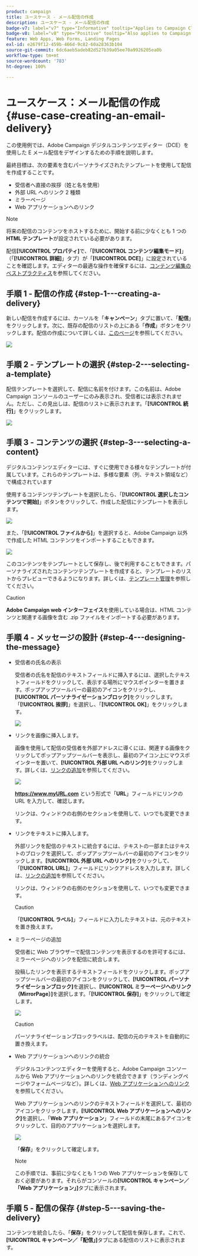```yaml
---
product: campaign
title: ユースケース - メール配信の作成
description: ユースケース - メール配信の作成
badge-v7: label="v7" type="Informative" tooltip="Applies to Campaign Classic v7"
badge-v8: label="v8" type="Positive" tooltip="Also applies to Campaign v8"
feature: Web Apps, Web Forms, Landing Pages
exl-id: e2679f12-459b-466d-9c82-60a28363b104
source-git-commit: 6dc6aeb5adeb82d527b39a05ee70a9926205ea0b
workflow-type: tm+mt
source-wordcount: '783'
ht-degree: 100%

---
```


# ユースケース：メール配信の作成{#use-case-creating-an-email-delivery}



この使用例では、Adobe Campaign デジタルコンテンツエディター（DCE）を使用した E メール配信をデザインするための手順を説明します。

最終目標は、次の要素を含むパーソナライズされたテンプレートを使用して配信を作成することです。

* 受信者へ直接の挨拶（姓と名を使用）
* 外部 URL へのリンク 2 種類
* ミラーページ
* Web アプリケーションへのリンク

>[!NOTE]
>
>将来の配信のコンテンツをホストするために、開始する前に少なくとも 1 つの **HTML テンプレート**&#x200B;が設定されている必要があります。
>
>配信&#x200B;**[!UICONTROL プロパティ]**&#x200B;で、「**[!UICONTROL コンテンツ編集モード]**」（「**[!UICONTROL 詳細]**」タブ）が「**[!UICONTROL DCE]**」に設定されていることを確認します。エディターの最適な操作を確保するには、[コンテンツ編集のベストプラクティス](content-editing-best-practices.md)を参照してください。

## 手順 1 - 配信の作成 {#step-1---creating-a-delivery}

新しい配信を作成するには、カーソルを「**キャンペーン**」タブに置いて、「**配信**」をクリックします。次に、既存の配信のリストの上にある「**作成**」ボタンをクリックします。配信の作成について詳しくは、[このページ](../../delivery/using/about-email-channel.md)を参照してください。

![](assets/delivery_step_1.png)

## 手順 2 - テンプレートの選択 {#step-2---selecting-a-template}

配信テンプレートを選択して、配信に名前を付けます。この名前は、Adobe Campaign コンソールのユーザーにのみ表示され、受信者には表示されません。ただし、この見出しは、配信のリストに表示されます。「**[!UICONTROL 続行]**」をクリックします。

![](assets/dce_delivery_model.png)

## 手順 3 - コンテンツの選択 {#step-3---selecting-a-content}

デジタルコンテンツエディターには、すぐに使用できる様々なテンプレートが付属しています。これらのテンプレートは、多様な要素（列、テキスト領域など）で構成されています

使用するコンテンツテンプレートを選択したら、「**[!UICONTROL 選択したコンテンツで開始]**」ボタンをクリックして、作成した配信にテンプレートを表示します。

![](assets/dce_select_model.png)

また、「**[!UICONTROL ファイルから]**」を選択すると、Adobe Campaign 以外で作成した HTML コンテンツをインポートすることもできます。

![](assets/dce_select_from_file_template.png)

このコンテンツをテンプレートとして保存し、後で利用することもできます。パーソナライズされたコンテンツテンプレートを作成すると、テンプレートのリストからプレビューできるようになります。詳しくは、[テンプレート管理](template-management.md)を参照してください。

>[!CAUTION]
>
>**Adobe Campaign web インターフェイス**&#x200B;を使用している場合は、HTML コンテンツと関連する画像を含む .zip ファイルをインポートする必要があります。

## 手順 4 - メッセージの設計 {#step-4---designing-the-message}

* 受信者の氏名の表示

  受信者の氏名を配信のテキストフィールドに挿入するには、選択したテキストフィールドをクリックして、表示する場所にマウスポインターを置きます。ポップアップツールバーの最初のアイコンをクリックし、**[!UICONTROL パーソナライゼーションブロック]**&#x200B;をクリックします。「**[!UICONTROL 挨拶]**」を選択し、「**[!UICONTROL OK]**」をクリックします。

  ![](assets/dce_personalizationblock_greetings.png)

* リンクを画像に挿入します。

  画像を使用して配信の受信者を外部アドレスに導くには、関連する画像をクリックしてポップアップツールバーを表示し、最初のアイコン上にマウスポインターを置いて、**[!UICONTROL 外部 URL へのリンク]**&#x200B;をクリックします。詳しくは、[リンクの追加](editing-content.md#adding-a-link)を参照してください。

  ![](assets/dce_externalpage.png)

  **https://www.myURL.com** という形式で「**URL**」フィールドにリンクの URL を入力して、確認します。

  リンクは、ウィンドウの右側のセクションを使用して、いつでも変更できます。

* リンクをテキストに挿入します。

  外部リンクを配信のテキストに統合するには、テキストの一部またはテキストのブロックを選択して、ポップアップツールバーの最初のアイコンをクリックします。**[!UICONTROL 外部 URL へのリンク]**&#x200B;をクリックして、「**[!UICONTROL URL]**」フィールドにリンクアドレスを入力します。詳しくは、[リンクの追加](editing-content.md#adding-a-link)を参照してください。

  リンクは、ウィンドウの右側のセクションを使用して、いつでも変更できます。

  >[!CAUTION]
  >
  >「**[!UICONTROL ラベル]**」フィールドに入力したテキストは、元のテキストを置き換えます。

* ミラーページの追加

  受信者に Web ブラウザーで配信コンテンツを表示するのを許可するには、ミラーページへのリンクを配信に統合します。

  投稿したリンクを表示するテキストフィールドをクリックします。ポップアップツールバーの最初のアイコンをクリックして、**[!UICONTROL パーソナライゼーションブロック]**&#x200B;を選択し、**[!UICONTROL ミラーページへのリンク（MirrorPage）]**&#x200B;を選択します。「**[!UICONTROL 保存]**」をクリックして確定します。

  ![](assets/dce_mirrorpage.png)

  >[!CAUTION]
  >
  >パーソナライゼーションブロックラベルは、配信の元のテキストを自動的に置き換えます。

* Web アプリケーションへのリンクの統合

  デジタルコンテンツエディターを使用すると、Adobe Campaign コンソールから Web アプリケーションへのリンクを統合できます（ランディングページやフォームページなど）。詳しくは、[Web アプリケーションへのリンク](editing-content.md#link-to-a-web-application)を参照してください。

  Web アプリケーションへのリンクのテキストフィールドを選択して、最初のアイコンをクリックします。**[!UICONTROL Web アプリケーションへのリンク]**&#x200B;を選択し、「**Web アプリケーション**」フィールドの末尾にあるアイコンをクリックして、目的のアプリケーションを選択します。

  ![](assets/dce_webapp.png)

  「**保存**」をクリックして確定します。

  >[!NOTE]
  >
  >この手順では、事前に少なくとも 1 つの Web アプリケーションを保存しておく必要があります。それらがコンソールの&#x200B;**[!UICONTROL キャンペーン／「Web アプリケーション」]**&#x200B;タブに表示されます。

## 手順 5 - 配信の保存 {#step-5---saving-the-delivery}

コンテンツを統合したら、「**保存**」をクリックして配信を保存します。これで、**[!UICONTROL キャンペーン／「配信」]**&#x200B;タブにある配信のリストに表示されます。
